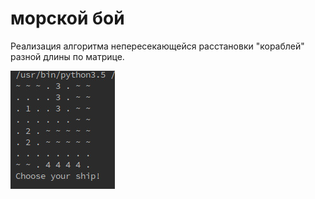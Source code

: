 # морской бой

Реализация алгоритма непересекающейся расстановки "кораблей" разной длины по матрице.

![](photo.jpg)

